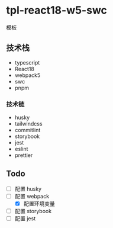 # tpl-react18-w5-swc

模板

## 技术栈

- typescript
- React18
- webpack5
- swc
- pnpm

### 技术链

- husky
- tailwindcss
- commitlint
- storybook
- jest
- eslint
- prettier

## Todo

- [ ] 配置 husky
- [ ] 配置 webpack
  - [x] 配置环境变量
- [ ] 配置 storybook
- [ ] 配置 jest